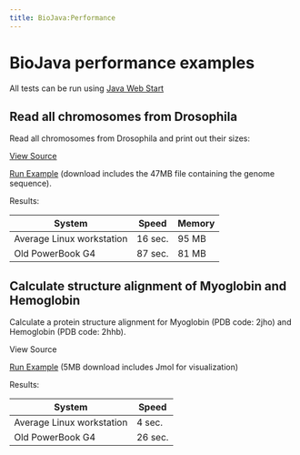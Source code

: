 ```yaml
---
title: BioJava:Performance
---
```


BioJava performance examples
============================

All tests can be run using [Java Web
Start](http://java.sun.com/products/javawebstart/)

Read all chromosomes from Drosophila
------------------------------------

Read all chromosomes from Drosophila and print out their sizes:

[View Source](BioJava:Performance:ReadDrosophila "wikilink")

[Run
Example](http://www.biojava.org/download/performance/biojava-test.jnlp)
(download includes the 47MB file containing the genome sequence).

Results:

| System                    | Speed   | Memory |
|---------------------------|---------|--------|
| Average Linux workstation | 16 sec. | 95 MB  |
| Old PowerBook G4          | 87 sec. | 81 MB  |

Calculate structure alignment of Myoglobin and Hemoglobin
---------------------------------------------------------

Calculate a protein structure alignment for Myoglobin (PDB code: 2jho)
and Hemoglobin (PDB code: 2hhb).

View Source

[Run
Example](http://www.biojava.org/download/performance/biojava-structure-example1.jnlp)
(5MB download includes Jmol for visualization)

Results:

| System                    | Speed   |
|---------------------------|---------|
| Average Linux workstation | 4 sec.  |
| Old PowerBook G4          | 26 sec. |


